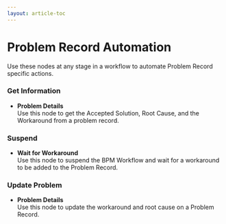 ```yaml
---
layout: article-toc
---
```

# Problem Record Automation
Use these nodes at any stage in a workflow to automate Problem Record specific actions.
### Get Information
* **Problem Details** <br>Use this node to get the Accepted Solution, Root Cause, and the Workaround from a problem record.
### Suspend
* **Wait for Workaround**<br>Use this node to suspend the BPM Workflow and wait for a workaround to be added to the Problem Record.
### Update Problem
* **Problem Details**<br>Use this node to update the workaround and root cause on a Problem Record.
<!-- https://wiki.hornbill.com/index.php?title=Service_Manager_Business_Process_Workflow -->